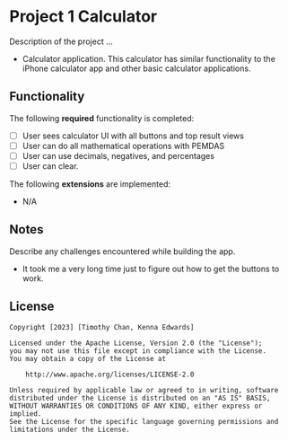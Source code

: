 # Project 1 Calculator

Description of the project ...
* Calculator application. This calculator has similar functionality to the iPhone calculator app and other basic calculator applications.

## Functionality 

The following **required** functionality is completed:

* [ ] User sees calculator UI with all buttons and top result views
* [ ] User can do all mathematical operations with PEMDAS
* [ ] User can use decimals, negatives, and percentages
* [ ] User can clear.

The following **extensions** are implemented:

* N/A

## Notes

Describe any challenges encountered while building the app.
* It took me a very long time just to figure out how to get the buttons to work.

## License

    Copyright [2023] [Timothy Chan, Kenna Edwards]

    Licensed under the Apache License, Version 2.0 (the "License");
    you may not use this file except in compliance with the License.
    You may obtain a copy of the License at

        http://www.apache.org/licenses/LICENSE-2.0

    Unless required by applicable law or agreed to in writing, software
    distributed under the License is distributed on an "AS IS" BASIS,
    WITHOUT WARRANTIES OR CONDITIONS OF ANY KIND, either express or implied.
    See the License for the specific language governing permissions and
    limitations under the License.
